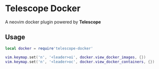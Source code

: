 # Telescope Docker

A neovim docker plugin powered by **Telescope**

## Usage

```lua
local docker = require'telescope-docker'

vim.keymap.set('n', '<leader>oi', docker.view_docker_images, {})
vim.keymap.set('n', '<leader>oc', docker.view_docker_containers, {})
```
